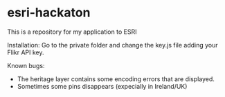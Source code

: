 esri-hackaton
=============

This is a repository for my application to ESRI

Installation:
Go to the private folder and change the key.js file adding your Flikr API key.
		
Known bugs:
- The heritage layer contains some encoding errors that are displayed.
- Sometimes some pins disappears (expecially in Ireland/UK)
